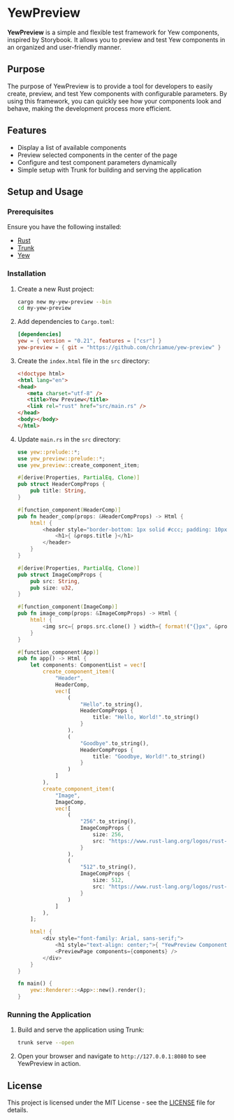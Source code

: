 # YewPreview

**YewPreview** is a simple and flexible test framework for Yew components, inspired by Storybook. It allows you to preview and test Yew components in an organized and user-friendly manner.

## Purpose

The purpose of YewPreview is to provide a tool for developers to easily create, preview, and test Yew components with configurable parameters. By using this framework, you can quickly see how your components look and behave, making the development process more efficient.

## Features

- Display a list of available components
- Preview selected components in the center of the page
- Configure and test component parameters dynamically
- Simple setup with Trunk for building and serving the application

## Setup and Usage

### Prerequisites

Ensure you have the following installed:

- [Rust](https://www.rust-lang.org/tools/install)
- [Trunk](https://trunkrs.dev/#install)
- [Yew](https://yew.rs/docs/getting-started/installation)

### Installation

1. Create a new Rust project:

    ```sh
    cargo new my-yew-preview --bin
    cd my-yew-preview
    ```

2. Add dependencies to `Cargo.toml`:

    ```toml
    [dependencies]
    yew = { version = "0.21", features = ["csr"] }
    yew-preview = { git = "https://github.com/chriamue/yew-preview" }
    ```

3. Create the `index.html` file in the `src` directory:

    ```html
   <!doctype html>
   <html lang="en">
   <head>
       <meta charset="utf-8" />
       <title>Yew Preview</title>
       <link rel="rust" href="src/main.rs" />
   </head>
   <body></body>
   </html>
    ```

4. Update `main.rs` in the `src` directory:

   ```rust
   use yew::prelude::*;
   use yew_preview::prelude::*;
   use yew_preview::create_component_item;
   
   #[derive(Properties, PartialEq, Clone)]
   pub struct HeaderCompProps {
       pub title: String,
   }
   
   #[function_component(HeaderComp)]
   pub fn header_comp(props: &HeaderCompProps) -> Html {
       html! {
           <header style="border-bottom: 1px solid #ccc; padding: 10px;">
               <h1>{ &props.title }</h1>
           </header>
       }
   }
   
   #[derive(Properties, PartialEq, Clone)]
   pub struct ImageCompProps {
       pub src: String,
       pub size: u32,
   }
   
   #[function_component(ImageComp)]
   pub fn image_comp(props: &ImageCompProps) -> Html {
       html! {
           <img src={ props.src.clone() } width={ format!("{}px", &props.size) } height={ format!("{}px", &props.size) } style="display: block; margin: 0 auto;" />
       }
   }
   
   #[function_component(App)]
   pub fn app() -> Html {
       let components: ComponentList = vec![
           create_component_item!(
               "Header",
               HeaderComp,
               vec![
                   (
                       "Hello".to_string(),
                       HeaderCompProps {
                           title: "Hello, World!".to_string()
                       }
                   ),
                   (
                       "Goodbye".to_string(),
                       HeaderCompProps {
                           title: "Goodbye, World!".to_string()
                       }
                   )
               ]
           ),
           create_component_item!(
               "Image",
               ImageComp,
               vec![
                   (
                       "256".to_string(),
                       ImageCompProps {
                           size: 256,
                           src: "https://www.rust-lang.org/logos/rust-logo-512x512.png".to_string()
                       }
                   ),
                   (
                       "512".to_string(),
                       ImageCompProps {
                           size: 512,
                           src: "https://www.rust-lang.org/logos/rust-logo-512x512.png".to_string()
                       }
                   )
               ]
           ),
       ];
   
       html! {
           <div style="font-family: Arial, sans-serif;">
               <h1 style="text-align: center;">{ "YewPreview Component Testing Framework" }</h1>
               <PreviewPage components={components} />
           </div>
       }
   }
   
   fn main() {
       yew::Renderer::<App>::new().render();
   }
   ```

### Running the Application

1. Build and serve the application using Trunk:

    ```sh
    trunk serve --open
    ```

2. Open your browser and navigate to `http://127.0.0.1:8080` to see YewPreview in action.

## License

This project is licensed under the MIT License - see the [LICENSE](LICENSE) file for details.
```